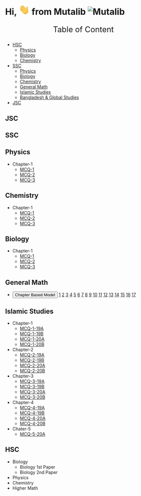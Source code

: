 
# Hi, <img src="Docs/hello.gif" width="35px" alt="Hi"> from Mutalib <img src="Docs/AbdulMutalib.jpeg" width="50" height="50" alt="Mutalib">

<p align="center" style="font-size:25px"> 
Table of Content</p>
  
- [HSC](https://mamutalib.github.io/Student-Corner/#hsc)
    - [Physics]()
    - [Biology]()
    - [Chemistry]()
- [SSC](https://mamutalib.github.io/Student-Corner/#jsc)
    - [Physics](https://mamutalib.github.io/Student-Corner/#physics)
    - [Biology](https://mamutalib.github.io/Student-Corner/#biology)
    - [Chemistry](https://mamutalib.github.io/Student-Corner/#chemistry)
    - [General Math](https://mamutalib.github.io/Student-Corner/#general-math)
    - [Islamic Studies](https://mamutalib.github.io/Student-Corner/#islamic-studies)
    - [Bangladesh & Global Studies]()
- [JSC](https://mamutalib.github.io/Student-Corner/#jsc)



## JSC 
## SSC
## Physics
- Chapter-1 
    - [MCQ-1](/SSC/Physics/Chapter1/MCQ-19.pdf)
    - [MCQ-2](/SSC/Physics/Chapter1/MCQ-20.pdf)
    - [MCQ-3](/SSC/Physics/Chapter1/MCQ-21.pdf)

## Chemistry

- Chapter-1 
     - [MCQ-1](/SSC/Chemistry/Chapter1/MCQ-19.pdf)
     - [MCQ-2](/SSC/Chemistry/Chapter1/MCQ-20.pdf)
     - [MCQ-3](/SSC/Chemistry/Chapter1/MCQ-21.pdf)

## Biology

- Chapter-1 
    - [MCQ-1](/SSC/Biology/Chapter1/MCQ-18.pdf)
    - [MCQ-2](/SSC/Biology/Chapter1/MCQ-19.pdf)
    - [MCQ-3](/SSC/Biology/Chapter1/MCQ-20.pdf)

## General Math 

- <button> Chapter Based Model </button>
         [1](/SSC/MATH/Math-Model-PDF/mthq0121.pdf) [2](/SSC/MATH/Math-Model-PDF/mthq0221.pdf) [3](/SSC/MATH/Math-Model-PDF/mthq0321.pdf) [4](/SSC/MATH/Math-Model-PDF/mthq0421.pdf) [5](/SSC/MATH/Math-Model-PDF/mthq0521.pdf) [6](/SSC/MATH/Math-Model-PDF/mthq0621.pdf) [7](/SSC/MATH/Math-Model-PDF/mthq0721.pdf) [8](/SSC/MATH/Math-Model-PDF/mthq0821.pdf) [9](/SSC/MATH/Math-Model-PDF/mthq0921.pdf) [10](/SSC/MATH/Math-Model-PDF/mthq1021.pdf) [11](/SSC/MATH/Math-Model-PDF/mthq1121.pdf) [12](/SSC/MATH/Math-Model-PDF/mthq1221.pdf) [13](/SSC/MATH/Math-Model-PDF/mthq1321.pdf) [14](/SSC/MATH/Math-Model-PDF/mthq1421.pdf) [15](/SSC/MATH/Math-Model-PDF/mthq1521.pdf) [16](/SSC/MATH/Math-Model-PDF/mthq1621.pdf) [17](/SSC/MATH/Math-Model-PDF/mthq1721.pdf) 
## Islamic Studies
- Chapter-1
    - [MCQ-1-19A](/SSC/Islamic-Studies/Chapter-1/Islam-MCQ-1-19A.pdf)
    - [MCQ-1-19B](/SSC/Islamic-Studies/Chapter-1/Islam-MCQ-1-19B.pdf)
    - [MCQ-1-20A](/SSC/Islamic-Studies/Chapter-1/Islam-MCQ-1-20A.pdf)
    - [MCQ-1-20B](/SSC/Islamic-Studies/Chapter-1/Islam-MCQ-1-20B.pdf)
- Chapter-2
    - [MCQ-2-19A](/SSC/Islamic-Studies/Chapter-2/Islam-MCQ-2-19A.pdf)
    - [MCQ-2-19B](/SSC/Islamic-Studies/Chapter-2/Islam-MCQ-2-19B.pdf)
    - [MCQ-2-20A](/SSC/Islamic-Studies/Chapter-2/Islam-MCQ-2-20A.pdf)
    - [MCQ-2-20B](/SSC/Islamic-Studies/Chapter-2/Islam-MCQ-2-20B.pdf)
- Chapter-3
    - [MCQ-3-19A](/SSC/Islamic-Studies/Chapter-3/Islam-MCQ-3-19A.pdf)
    - [MCQ-3-19B](/SSC/Islamic-Studies/Chapter-3/Islam-MCQ-3-19B.pdf)
    - [MCQ-3-20A](/SSC/Islamic-Studies/Chapter-3/Islam-MCQ-3-20A.pdf)
    - [MCQ-3-20B](/SSC/Islamic-Studies/Chapter-3/Islam-MCQ-3-20B.pdf)
- Chapter-4
    - [MCQ-4-19A](/SSC/Islamic-Studies/Chapter-4/Islam-MCQ-4-19A.pdf)
    - [MCQ-4-19B](/SSC/Islamic-Studies/Chapter-4/Islam-MCQ-4-19B.pdf)
    - [MCQ-4-20A](/SSC/Islamic-Studies/Chapter-4/Islam-MCQ-4-20A.pdf)
    - [MCQ-4-20B](/SSC/Islamic-Studies/Chapter-4/Islam-MCQ-4-20B.pdf)
- Chater-5
    - [MCQ-5-20A](/SSC/Islamic-Studies/Chapter-5/Islam-MCQ-5-20.pdf)


## HSC
- Biology
    - Biology 1st Paper
    - Biology 2nd Paper
- Physics
- Chemistry
- Higher Math
